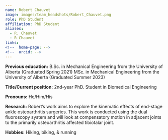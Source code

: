 ```yaml
---
name: Robert Chauvet
image: images/team_headshots/Robert_Chauvet.png
role: PhD Student
affiliation: PhD Student
aliases:
  - R. Chauvet
  - R Chauvet
links:
<!--  home-page: -->
<!--  orcid: -->
---
```

**Previous education:** 
B.Sc. in Mechanical Engineering  from the University of Alberta (Graduated Spring 2021) MSc. in Mechanical Engineering from the University of Alberta (Graduated Summer 2023)  

**Title/Current position:** 
2nd-year PhD. Student in Biomedical Engineering  

**Pronouns:** He/Him/His  

**Research:** Robert’s work aims to explore the kinematic effects of end-stage ankle osteoarthritis surgeries. This work is conducted using the dual fluoroscopy system and will look at compensatory motion in adjacent joints to the primarily osteoarthritis affected tibiotalar joint.  

**Hobbies:** Hiking, biking, & running
